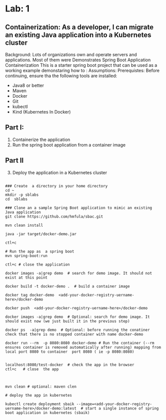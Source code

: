 # Lab: 1
## Containerization:  As a developer, I can migrate an existing Java application into a Kubernetes cluster
Background:
Lots of organizations own and operate servers and applications. Most of them were 
Demonstrates Spring Boot Application Containerization
This is a starter spring boot project that can be used as a working example  demonstaring how  to :
Assumptions:
Prerequistes:
Before continuing, ensure tha the following tools are installed: 
- Java8 or better 
- Maven
- Docker
- Git
- kubectl
- Kind (Kubernetes In Docker)

## Part I:
1. Containerize the application
2. Run the spring boot application from a container image

## Part II
3. Deploy the application in a Kubernetes cluster
```

### Create  a directory in your home directory
cd ~
mkdir -p sblabs
cd  sblabs

### Clone an a sample Spring Boot application to mimic an existing Java application
git clone https://github.com/hmfula/sbac.git

mvn clean install

java -jar target/docker-demo.jar

ctl+c 

# Run the app as  a spring boot
mvn spring-boot:run

ctl+c # close the application

docker images -a|grep demo  # search for demo image. It should not exist at this point

docker build -t docker-demo .  # build a container image

docker tag docker-demo  <add-your-docker-registry-uername-here>/docker-demo
  
docker push  <add-your-docker-registry-uername-here>/docker-demo  

docker images -a|grep demo  # Optional: search for demo image. It should exist now (we just built it in the previous step)

docker ps  -a|grep demo  # Optional: before running the conatiner check that there is no stopped container with name docker-demo
   
docker run --rm  -p 8080:8080 docker-demo # Run the container (--rm ensures container is removed automatically after running) mapping from local port 8080 to container  port 8080 ( ie -p 8080:8080)  

 
localhost:8080/test-docker  # check the app in the browser 
ctl+c   # close  the app


 
mvn clean # optional: maven clen

# deploy the app in kubernetes

kubectl create deployment sbaik --image=<add-your-docker-registry-uername-here>/docker-demo:latest  # start a single instance of spring boot application in kubernetes (sbaik) 
```  



